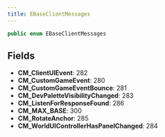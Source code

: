 ```yaml
---
title: EBaseClientMessages
---
```


```csharp
public enum EBaseClientMessages
```

## Fields

- **CM_ClientUIEvent**: 282
- **CM_CustomGameEvent**: 280
- **CM_CustomGameEventBounce**: 281
- **CM_DevPaletteVisibilityChanged**: 283
- **CM_ListenForResponseFound**: 286
- **CM_MAX_BASE**: 300
- **CM_RotateAnchor**: 285
- **CM_WorldUIControllerHasPanelChanged**: 284

